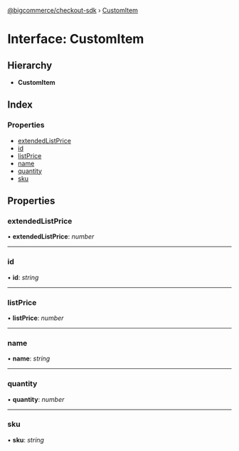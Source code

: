 [@bigcommerce/checkout-sdk](../README.md) › [CustomItem](customitem.md)

# Interface: CustomItem

## Hierarchy

* **CustomItem**

## Index

### Properties

* [extendedListPrice](customitem.md#extendedlistprice)
* [id](customitem.md#id)
* [listPrice](customitem.md#listprice)
* [name](customitem.md#name)
* [quantity](customitem.md#quantity)
* [sku](customitem.md#sku)

## Properties

###  extendedListPrice

• **extendedListPrice**: *number*

___

###  id

• **id**: *string*

___

###  listPrice

• **listPrice**: *number*

___

###  name

• **name**: *string*

___

###  quantity

• **quantity**: *number*

___

###  sku

• **sku**: *string*
